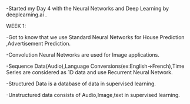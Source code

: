 -Started my Day 4 with the Neural Networks and Deep Learning by deeplearning.ai .

WEEK 1:

-Got to know that we use Standard Neural Networks for House Prediction ,Advertisement Prediction.

-Convolution Neural Networks are used for Image applications.

-Sequence Data(Audio),Language Conversions(ex:English->French),Time Series are considered as 1D data and use Recurrent Neural Network.

-Structured Data is a database of data in supervised learning.

-Unstructured data consists of Audio,Image,text in supervised learning.
